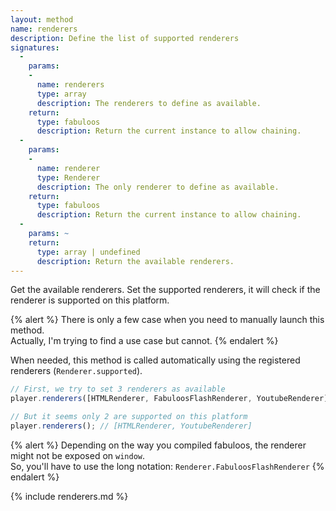 ```yaml
---
layout: method
name: renderers
description: Define the list of supported renderers
signatures:
  -
    params:
    -
      name: renderers
      type: array
      description: The renderers to define as available.
    return:
      type: fabuloos
      description: Return the current instance to allow chaining.
  -
    params:
    -
      name: renderer
      type: Renderer
      description: The only renderer to define as available.
    return:
      type: fabuloos
      description: Return the current instance to allow chaining.
  -
    params: ~
    return:
      type: array | undefined
      description: Return the available renderers.
---
```


Get the available renderers.
Set the supported renderers, it will check if the renderer is supported on this platform.

{% alert %}
There is only a few case when you need to manually launch this method.  
Actually, I'm trying to find a use case but cannot.
{% endalert %}

When needed, this method is called automatically using the registered renderers (`Renderer.supported`).

```js
// First, we try to set 3 renderers as available
player.renderers([HTMLRenderer, FabuloosFlashRenderer, YoutubeRenderer]);

// But it seems only 2 are supported on this platform
player.renderers(); // [HTMLRenderer, YoutubeRenderer]
```

{% alert %}
Depending on the way you compiled fabuloos, the renderer might not be exposed on `window`.  
So, you'll have to use the long notation: `Renderer.FabuloosFlashRenderer`
{% endalert %}

{% include renderers.md %}